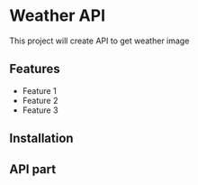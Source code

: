 # Weather API

This project will create API to get weather image

## Features

- Feature 1
- Feature 2
- Feature 3

## Installation 

## API part

